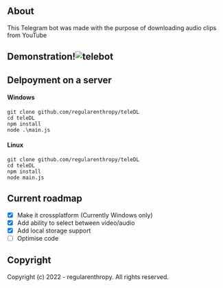 ## About
This Telegram bot was made with the purpose of downloading audio clips from YouTube
## Demonstration!![telebot](https://user-images.githubusercontent.com/89523758/199017350-cd570715-e633-4f68-b198-0d37b2bf3879.gif)
## Delpoyment on a server
#### Windows
```
git clone github.com/regularenthropy/teleDL
cd teleDL
npm install
node .\main.js
```
#### Linux
```
git clone github.com/regularenthropy/teleDL
cd teleDL
npm install
node main.js
```
## Current roadmap
- [X] Make it crossplatform (Currently Windows only)
- [X] Add ability to select between video/audio
- [X] Add local storage support
- [ ] Optimise code
## Copyright
Copyright (c) 2022 - regularenthropy. All rights reserved.
